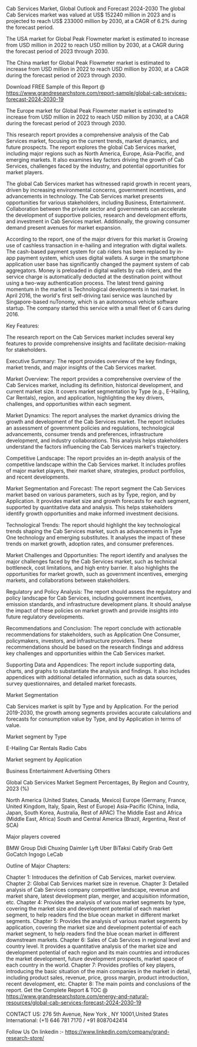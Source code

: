 Cab Services Market, Global Outlook and Forecast 2024-2030
The global Cab Services market was valued at US$ 152240 million in 2023 and is projected to reach US$ 233000 million by 2030, at a CAGR of 6.2% during the forecast period.

The USA market for Global Peak Flowmeter market is estimated to increase from USD million in 2022 to reach USD million by 2030, at a CAGR during the forecast period of 2023 through 2030.

The China market for Global Peak Flowmeter market is estimated to increase from USD million in 2022 to reach USD million by 2030, at a CAGR during the forecast period of 2023 through 2030.

Download FREE Sample of this Report @ https://www.grandresearchstore.com/report-sample/global-cab-services-forecast-2024-2030-19

The Europe market for Global Peak Flowmeter market is estimated to increase from USD million in 2022 to reach USD million by 2030, at a CAGR during the forecast period of 2023 through 2030.

This research report provides a comprehensive analysis of the Cab Services market, focusing on the current trends, market dynamics, and future prospects. The report explores the global Cab Services market, including major regions such as North America, Europe, Asia-Pacific, and emerging markets. It also examines key factors driving the growth of Cab Services, challenges faced by the industry, and potential opportunities for market players.

The global Cab Services market has witnessed rapid growth in recent years, driven by increasing environmental concerns, government incentives, and advancements in technology. The Cab Services market presents opportunities for various stakeholders, including Business, Entertainment. Collaboration between the private sector and governments can accelerate the development of supportive policies, research and development efforts, and investment in Cab Services market. Additionally, the growing consumer demand present avenues for market expansion.

According to the report, one of the major drivers for this market is Growing use of cashless transaction in e-hailing and integration with digital wallets. The cash-based payment system for cab riders has been replaced by in-app payment system, which uses digital wallets. A surge in the smartphone application user base has significantly changed the payment system of cab aggregators. Money is preloaded in digital wallets by cab riders, and the service charge is automatically deducted at the destination point without using a two-way authentication process. The latest trend gaining momentum in the market is Technological developments in taxi market. In April 2016, the world's first self-driving taxi service was launched by Singapore-based nuTonomy, which is an autonomous vehicle software startup. The company started this service with a small fleet of 6 cars during 2016.

Key Features:

The research report on the Cab Services market includes several key features to provide comprehensive insights and facilitate decision-making for stakeholders.

Executive Summary: The report provides overview of the key findings, market trends, and major insights of the Cab Services market.

Market Overview: The report provides a comprehensive overview of the Cab Services market, including its definition, historical development, and current market size. It covers market segmentation by Type (e.g., E-Hailing, Car Rentals), region, and application, highlighting the key drivers, challenges, and opportunities within each segment.

Market Dynamics: The report analyses the market dynamics driving the growth and development of the Cab Services market. The report includes an assessment of government policies and regulations, technological advancements, consumer trends and preferences, infrastructure development, and industry collaborations. This analysis helps stakeholders understand the factors influencing the Cab Services market's trajectory.

Competitive Landscape: The report provides an in-depth analysis of the competitive landscape within the Cab Services market. It includes profiles of major market players, their market share, strategies, product portfolios, and recent developments.

Market Segmentation and Forecast: The report segment the Cab Services market based on various parameters, such as by Type, region, and by Application. It provides market size and growth forecasts for each segment, supported by quantitative data and analysis. This helps stakeholders identify growth opportunities and make informed investment decisions.

Technological Trends: The report should highlight the key technological trends shaping the Cab Services market, such as advancements in Type One technology and emerging substitutes. It analyses the impact of these trends on market growth, adoption rates, and consumer preferences.

Market Challenges and Opportunities: The report identify and analyses the major challenges faced by the Cab Services market, such as technical bottleneck, cost limitations, and high entry barrier. It also highlights the opportunities for market growth, such as government incentives, emerging markets, and collaborations between stakeholders.

Regulatory and Policy Analysis: The report should assess the regulatory and policy landscape for Cab Services, including government incentives, emission standards, and infrastructure development plans. It should analyse the impact of these policies on market growth and provide insights into future regulatory developments.

Recommendations and Conclusion: The report conclude with actionable recommendations for stakeholders, such as Application One Consumer, policymakers, investors, and infrastructure providers. These recommendations should be based on the research findings and address key challenges and opportunities within the Cab Services market.

Supporting Data and Appendices: The report include supporting data, charts, and graphs to substantiate the analysis and findings. It also includes appendices with additional detailed information, such as data sources, survey questionnaires, and detailed market forecasts.

Market Segmentation

Cab Services market is split by Type and by Application. For the period 2019-2030, the growth among segments provides accurate calculations and forecasts for consumption value by Type, and by Application in terms of value.

Market segment by Type

E-Hailing
Car Rentals
Radio Cabs

Market segment by Application

Business
Entertainment
Advertising
Others

Global Cab Services Market Segment Percentages, By Region and Country, 2023 (%)

North America (United States, Canada, Mexico)
Europe (Germany, France, United Kingdom, Italy, Spain, Rest of Europe)
Asia-Pacific (China, India, Japan, South Korea, Australia, Rest of APAC)
The Middle East and Africa (Middle East, Africa)
South and Central America (Brazil, Argentina, Rest of SCA)

Major players covered

BMW Group
Didi Chuxing
Daimler
Lyft
Uber
BiTaksi
Cabify
Grab
Gett
GoCatch
Ingogo
LeCab

Outline of Major Chapters:

Chapter 1: Introduces the definition of Cab Services, market overview.
Chapter 2: Global Cab Services market size in revenue.
Chapter 3: Detailed analysis of Cab Services company competitive landscape, revenue and market share, latest development plan, merger, and acquisition information, etc.
Chapter 4: Provides the analysis of various market segments by type, covering the market size and development potential of each market segment, to help readers find the blue ocean market in different market segments.
Chapter 5: Provides the analysis of various market segments by application, covering the market size and development potential of each market segment, to help readers find the blue ocean market in different downstream markets.
Chapter 6: Sales of Cab Services in regional level and country level. It provides a quantitative analysis of the market size and development potential of each region and its main countries and introduces the market development, future development prospects, market space of each country in the world.
Chapter 7: Provides profiles of key players, introducing the basic situation of the main companies in the market in detail, including product sales, revenue, price, gross margin, product introduction, recent development, etc.
Chapter 8: The main points and conclusions of the report.
Get the Complete Report & TOC @ https://www.grandresearchstore.com/energy-and-natural-resources/global-cab-services-forecast-2024-2030-19

CONTACT US:
276 5th Avenue, New York , NY 10001,United States
International: (+1) 646 781 7170 / +91 8087042414

Follow Us On linkedin :- https://www.linkedin.com/company/grand-research-store/
